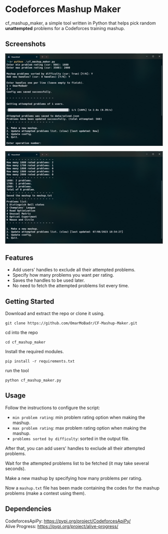 # Codeforces Mashup Maker

cf_mashup_maker, a simple tool written in Python that helps pick random **unattempted** problems for a Codeforces training mashup.

## Screenshots

![Config](screenshots/1.png)

![Mashup](screenshots/2.png)

## Features

- Add users' handles to exclude all their attempted problems.
- Specify how many problems you want per rating.
- Saves the handles to be used later.
- No need to fetch the attempted problems list every time.

## Getting Started

Download and extract the repo or clone it using.

```
git clone https://github.com/OmarMoBadr/CF-Mashup-Maker.git
```

cd into the repo

```
cd cf_mashup_maker
```

Install the required modules.

```
pip install -r requirements.txt
```

run the tool

```
python cf_mashup_maker.py
```

## Usage

Follow the instructions to configure the script:

- `min problem rating`: min problem rating option when making the mashup.
- `max problem rating`: max problem rating option when making the mashup.
- `problems sorted by difficulty`: sorted in the output file.

After that, you can add users' handles to exclude all their attempted problems.

Wait for the attempted problems list to be fetched (it may take several seconds).

Make a new mashup by specifying how many problems per rating.

Now a `mashup.txt` file has been made containing the codes for the mashup problems (make a contest using them).

## Dependencies

CodeforcesApiPy: https://pypi.org/project/CodeforcesApiPy/ <br />
Alive Progress: https://pypi.org/project/alive-progress/ <br />
